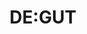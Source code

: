 ---
title: DE:GUT
description: Vortrag zur Wirtschaftsstruktur in Mecklenburg-Vorpommern für Digital­unternehmen und Startups zusammen mit der Wirtschaftsförder­gesellschaft Vorpommern mbH.
category: Consulting
tags: 
  - STARTUP
  - DIGITALBUSINESS
  - WIRTSCHAFT
---